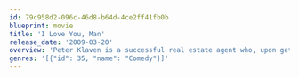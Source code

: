 ```yaml
---
id: 79c958d2-096c-46d8-b64d-4ce2ff41fb0b
blueprint: movie
title: 'I Love You, Man'
release_date: '2009-03-20'
overview: 'Peter Klaven is a successful real estate agent who, upon getting engaged to the woman of his dreams, Zooey, discovers, to his dismay and chagrin, that he has no male friend close enough to serve as his Best Man. Peter immediately sets out to rectify the situation, embarking on a series of bizarre and awkward "man-dates."'
genres: '[{"id": 35, "name": "Comedy"}]'
---
```

